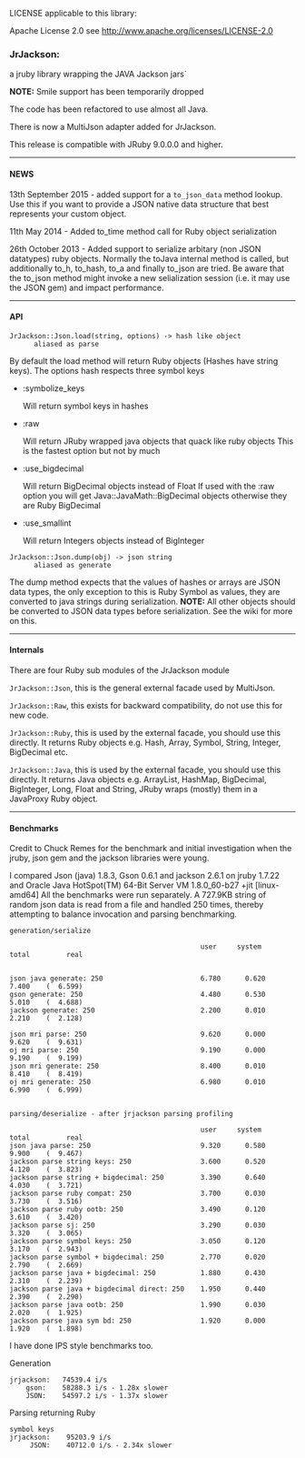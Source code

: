 

LICENSE applicable to this library:

Apache License 2.0 see http://www.apache.org/licenses/LICENSE-2.0

### JrJackson:

a jruby library wrapping the JAVA Jackson jars`

__NOTE:__ Smile support has been temporarily dropped

The code has been refactored to use almost all Java.

There is now a MultiJson adapter added for JrJackson.

This release is compatible with JRuby 9.0.0.0 and higher.

***

#### NEWS

13th September 2015 - added support for a `to_json_data` method lookup.
Use this if you want to provide a JSON native data structure that best
represents your custom object.

11th May 2014 - Added to_time method call for Ruby object serialization

26th October 2013 - Added support to serialize arbitary (non JSON datatypes)
ruby objects.  Normally the toJava internal method is called, but additionally
to_h, to_hash, to_a and finally to_json are tried.  Be aware that the to_json
method might invoke a new selialization session (i.e. it may use the JSON gem) 
and impact performance.

***

#### API

```
JrJackson::Json.load(string, options) -> hash like object
      aliased as parse
```
By default the load method will return Ruby objects (Hashes have string keys).
The options hash respects three symbol keys

+ :symbolize_keys

  Will return symbol keys in hashes

+ :raw

  Will return JRuby wrapped java objects that quack like ruby objects
  This is the fastest option but not by much

+ :use_bigdecimal

  Will return BigDecimal objects instead of Float
  If used with the :raw option you will get Java::JavaMath::BigDecimal objects
  otherwise they are Ruby BigDecimal

+ :use_smallint

  Will return Integers objects instead of BigInteger
  
```
JrJackson::Json.dump(obj) -> json string
      aliased as generate
```
The dump method expects that the values of hashes or arrays are JSON data types,
the only exception to this is Ruby Symbol as values, they are converted to java strings
during serialization. __NOTE:__ All other objects should be converted to JSON data types before
serialization. See the wiki for more on this.

***

#### Internals

There are four Ruby sub modules of the JrJackson module

```JrJackson::Json```, this is the general external facade used by MultiJson.

```JrJackson::Raw```, this exists for backward compatibility, do not use this for new code.

```JrJackson::Ruby```, this is used by the external facade, you should use this directly. It returns Ruby objects e.g. Hash, Array, Symbol, String, Integer, BigDecimal etc.

```JrJackson::Java```, this is used by the external facade, you should use this directly. It returns Java objects e.g. ArrayList, HashMap, BigDecimal, BigInteger, Long, Float and String, JRuby wraps (mostly) them in a JavaProxy Ruby object.

***

#### Benchmarks

Credit to Chuck Remes for the benchmark and initial
investigation when the jruby, json gem and the jackson
libraries were young.

I compared Json (java) 1.8.3, Gson 0.6.1 and jackson 2.6.1 on jruby 1.7.22 and Oracle Java HotSpot(TM) 64-Bit Server VM 1.8.0_60-b27 +jit [linux-amd64]
All the benchmarks were run separately. A 727.9KB string of random json data is read from a file and handled 250 times, thereby attempting to balance invocation and parsing benchmarking.

```
generation/serialize

                                               user     system      total         real


json java generate: 250                        6.780      0.620      7.400    (  6.599)
gson generate: 250                             4.480      0.530      5.010    (  4.688)
jackson generate: 250                          2.200      0.010      2.210    (  2.128)

json mri parse: 250                            9.620      0.000      9.620    (  9.631)
oj mri parse: 250                              9.190      0.000      9.190    (  9.199)
json mri generate: 250                         8.400      0.010      8.410    (  8.419)
oj mri generate: 250                           6.980      0.010      6.990    (  6.999)


parsing/deserialize - after jrjackson parsing profiling

                                               user     system      total         real
json java parse: 250                           9.320      0.580      9.900    (  9.467)
jackson parse string keys: 250                 3.600      0.520      4.120    (  3.823)
jackson parse string + bigdecimal: 250         3.390      0.640      4.030    (  3.721)
jackson parse ruby compat: 250                 3.700      0.030      3.730    (  3.516)
jackson parse ruby ootb: 250                   3.490      0.120      3.610    (  3.420)
jackson parse sj: 250                          3.290      0.030      3.320    (  3.065)
jackson parse symbol keys: 250                 3.050      0.120      3.170    (  2.943)
jackson parse symbol + bigdecimal: 250         2.770      0.020      2.790    (  2.669)
jackson parse java + bigdecimal: 250           1.880      0.430      2.310    (  2.239)
jackson parse java + bigdecimal direct: 250    1.950      0.440      2.390    (  2.290)
jackson parse java ootb: 250                   1.990      0.030      2.020    (  1.925)
jackson parse java sym bd: 250                 1.920      0.000      1.920    (  1.898)
```

I have done IPS style benchmarks too.

Generation
```
jrjackson:   74539.4 i/s
    gson:    58288.3 i/s - 1.28x slower
    JSON:    54597.2 i/s - 1.37x slower
```

Parsing returning Ruby
```
symbol keys
jrjackson:    95203.9 i/s
     JSON:    40712.0 i/s - 2.34x slower

```
